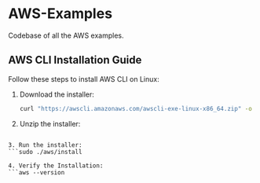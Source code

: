 # AWS-Examples
Codebase of all the AWS examples.

## AWS CLI Installation Guide

Follow these steps to install AWS CLI on Linux:

1. Download the installer:
   ```bash
   curl "https://awscli.amazonaws.com/awscli-exe-linux-x86_64.zip" -o "awscliv2.zip"

2. Unzip the installer:
```unzip awscliv2.zip

3. Run the installer:
```sudo ./aws/install

4. Verify the Installation:
```aws --version 